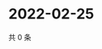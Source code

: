 # 2022-02-25

共 0 条

<!-- BEGIN WEIBO -->
<!-- 最后更新时间 Fri Feb 25 2022 17:14:47 GMT+0800 (China Standard Time) -->

<!-- END WEIBO -->

